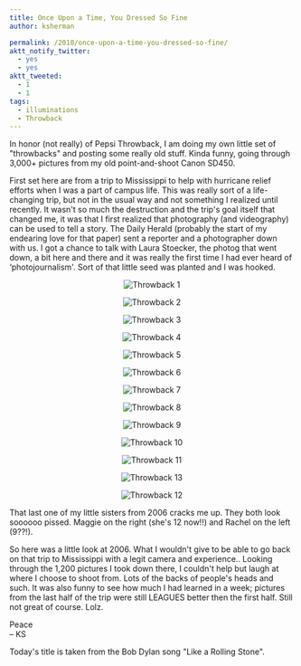 ```yaml
---
title: Once Upon a Time, You Dressed So Fine
author: ksherman

permalink: /2010/once-upon-a-time-you-dressed-so-fine/
aktt_notify_twitter:
  - yes
  - yes
aktt_tweeted:
  - 1
  - 1
tags:
  - illuminations
  - Throwback
---
```

In honor (not really) of Pepsi Throwback, I am doing my own little set of "throwbacks" and posting some really old stuff. Kinda funny, going through 3,000+ pictures from my old point-and-shoot Canon SD450.

First set here are from a trip to Mississippi to help with hurricane relief efforts when I was a part of campus life. This was really sort of a life-changing trip, but not in the usual way and not something I realized until recently. It wasn't so much the destruction and the trip's goal itself that changed me, it was that I first realized that photography (and videography) can be used to tell a story. The Daily Herald (probably the start of my endearing love for that paper) sent a reporter and a photographer down with us. I got a chance to talk with Laura Stoecker, the photog that went down, a bit here and there and it was really the first time I had ever heard of &#8216;photojournalism'. Sort of that little seed was planted and I was hooked.

<p style="text-align: center;">
  <img src="https://s3-us-west-2.amazonaws.com/assets.kshermphoto.com/2010PostsImages/01-Jan/13/2006Throwback-1.jpg" alt="Throwback 1" />
</p>

<p style="text-align: center;">
  <img src="https://s3-us-west-2.amazonaws.com/assets.kshermphoto.com/2010PostsImages/01-Jan/13/2006Throwback-2.jpg" alt="Throwback 2" />
</p>

<p style="text-align: center;">
  <img src="https://s3-us-west-2.amazonaws.com/assets.kshermphoto.com/2010PostsImages/01-Jan/13/2006Throwback-3.jpg" alt="Throwback 3" />
</p>

<p style="text-align: center;">
  <img src="https://s3-us-west-2.amazonaws.com/assets.kshermphoto.com/2010PostsImages/01-Jan/13/2006Throwback-4.jpg" alt="Throwback 4" />
</p>

<p style="text-align: center;">
  <img src="https://s3-us-west-2.amazonaws.com/assets.kshermphoto.com/2010PostsImages/01-Jan/13/2006Throwback-5.jpg" alt="Throwback 5" />
</p>

<p style="text-align: center;">
  <img src="https://s3-us-west-2.amazonaws.com/assets.kshermphoto.com/2010PostsImages/01-Jan/13/2006Throwback-6.jpg" alt="Throwback 6" />
</p>

<p style="text-align: center;">
  <img src="https://s3-us-west-2.amazonaws.com/assets.kshermphoto.com/2010PostsImages/01-Jan/13/2006Throwback-7.jpg" alt="Throwback 7" />
</p>

<p style="text-align: center;">
  <img src="https://s3-us-west-2.amazonaws.com/assets.kshermphoto.com/2010PostsImages/01-Jan/13/2006Throwback-8.jpg" alt="Throwback 8" />
</p>

<p style="text-align: center;">
  <img src="https://s3-us-west-2.amazonaws.com/assets.kshermphoto.com/2010PostsImages/01-Jan/13/2006Throwback-9.jpg" alt="Throwback 9" />
</p>

<p style="text-align: center;">
  <img src="https://s3-us-west-2.amazonaws.com/assets.kshermphoto.com/2010PostsImages/01-Jan/13/2006Throwback-10.jpg" alt="Throwback 10" />
</p>

<p style="text-align: center;">
  <img src="https://s3-us-west-2.amazonaws.com/assets.kshermphoto.com/2010PostsImages/01-Jan/13/2006Throwback-11.jpg" alt="Throwback 11" />
</p>

<p style="text-align: center;">
  <img src="https://s3-us-west-2.amazonaws.com/assets.kshermphoto.com/2010PostsImages/01-Jan/13/2006Throwback-13.jpg" alt="Throwback 13" />
</p>

<p style="text-align: center;">
  <img src="https://s3-us-west-2.amazonaws.com/assets.kshermphoto.com/2010PostsImages/01-Jan/13/2006Throwback-12.jpg" alt="Throwback 12" />
</p>

That last one of my little sisters from 2006 cracks me up. They both look soooooo pissed. Maggie on the right (she's 12 now!!) and Rachel on the left (9??!).

So here was a little look at 2006. What I wouldn't give to be able to go back on that trip to Mississippi with a legit camera and experience.. Looking through the 1,200 pictures I took down there, I couldn't help but laugh at where I choose to shoot from. Lots of the backs of people's heads and such. It was also funny to see how much I had learned in a week; pictures from the last half of the trip were still LEAGUES better then the first half. Still not great of course. Lolz.

Peace  
– KS

Today's title is taken from the Bob Dylan song "Like a Rolling Stone".